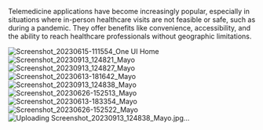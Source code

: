 Telemedicine applications have become increasingly popular, especially in situations where in-person healthcare visits are not feasible or safe, such as during a pandemic. 
They offer benefits like convenience, accessibility, and the ability to reach healthcare professionals without geographic limitations. 

![Screenshot_20230615-111554_One UI Home](https://github.com/bolba-ionel-florin-30126/Telemedicine-Application-/assets/79502728/950b62b2-f686-4c79-afa4-fa12795380d2)
![Screenshot_20230913_124821_Mayo](https://github.com/bolba-ionel-florin-30126/Telemedicine-Application-/assets/79502728/63c85e30-8386-476e-a2e3-1aab63d9ff52)
![Screenshot_20230913_124827_Mayo](https://github.com/bolba-ionel-florin-30126/Telemedicine-Application-/assets/79502728/504673ea-2a4d-452e-afb8-2db4e985404b)
![Screenshot_20230613-181642_Mayo](https://github.com/bolba-ionel-florin-30126/Telemedicine-Application-/assets/79502728/e8ba0065-76ba-4d90-a927-0e02d1eae241)
![Screenshot_20230913_124838_Mayo](https://github.com/bolba-ionel-florin-30126/Telemedicine-Application-/assets/79502728/0b00bd1e-93b9-45ac-ab0f-a30d460e2a8f)
![Screenshot_20230626-152513_Mayo](https://github.com/bolba-ionel-florin-30126/Telemedicine-Application-/assets/79502728/a44d958b-f8c9-4235-be4c-c6c67431cdb0)
![Screenshot_20230613-183354_Mayo](https://github.com/bolba-ionel-florin-30126/Telemedicine-Application-/assets/79502728/c90d6baa-e8ac-4a7b-9b50-8f92e38e493e)
![Screenshot_20230626-152522_Mayo](https://github.com/bolba-ionel-florin-30126/Telemedicine-Application-/assets/79502728/6a079a84-4db0-4bd0-9595-13c8bb0b65ab)
![Uploading Screenshot_20230913_124838_Mayo.jpg…]()
